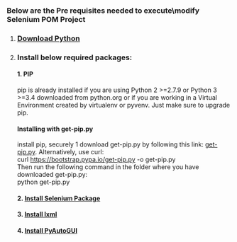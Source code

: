 ### Below are the Pre requisites needed to execute\modify Selenium POM Project

1. ### [Download Python](https://www.python.org/downloads/)
2. ### Install below required packages:
   #### 1. PIP
   pip is already installed if you are using Python 2 >=2.7.9 or Python 3 >=3.4 downloaded from python.org
   or 
   if you are working in a Virtual Environment created by virtualenv or pyvenv. Just make sure to upgrade pip.
   
   #### Installing with get-pip.py
   install pip, securely 1 download get-pip.py by following this link: [get-pip.py](https://bootstrap.pypa.io/get-pip.py). Alternatively, use curl:  
   curl https://bootstrap.pypa.io/get-pip.py -o get-pip.py  
   Then run the following command in the folder where you have downloaded get-pip.py:  
     python get-pip.py
   #### 2. [Install Selenium Package](https://pypi.org/project/selenium/)
   #### 3. [Install lxml](https://pypi.org/project/lxml/)
   #### 4. [Install PyAutoGUI](https://pypi.org/project/PyAutoGUI/)

